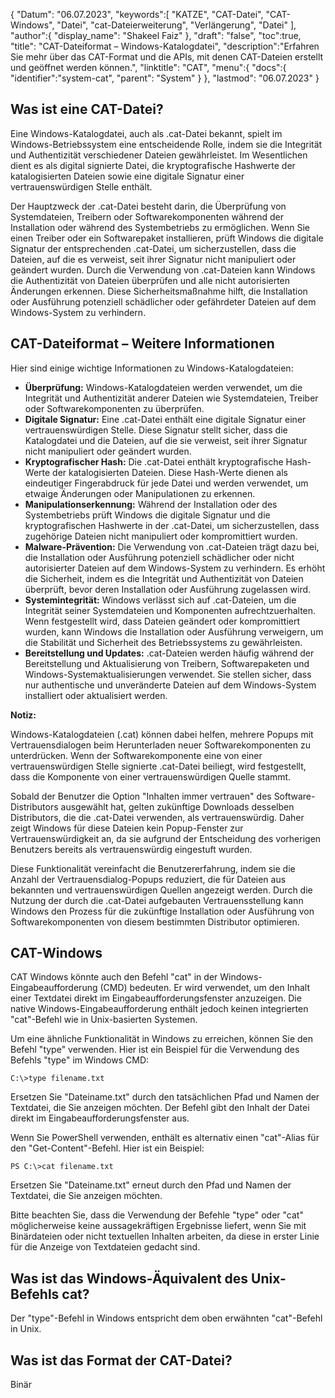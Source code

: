 {
"Datum": "06.07.2023",
   "keywords":[
"KATZE",
"CAT-Datei",
"CAT-Windows",
"Datei",
"cat-Dateierweiterung",
"Verlängerung",
"Datei"
],
   "author":{
"display_name": "Shakeel Faiz"
},
"draft": "false",
"toc":true,
"title": "CAT-Dateiformat – Windows-Katalogdatei",
   "description":"Erfahren Sie mehr über das CAT-Format und die APIs, mit denen CAT-Dateien erstellt und geöffnet werden können.",
"linktitle": "CAT",
   "menu":{
      "docs":{
         "identifier":"system-cat",
"parent": "System"
}
},
"lastmod": "06.07.2023"
}

## Was ist eine CAT-Datei?

Eine Windows-Katalogdatei, auch als .cat-Datei bekannt, spielt im Windows-Betriebssystem eine entscheidende Rolle, indem sie die Integrität und Authentizität verschiedener Dateien gewährleistet. Im Wesentlichen dient es als digital signierte Datei, die kryptografische Hashwerte der katalogisierten Dateien sowie eine digitale Signatur einer vertrauenswürdigen Stelle enthält.

Der Hauptzweck der .cat-Datei besteht darin, die Überprüfung von Systemdateien, Treibern oder Softwarekomponenten während der Installation oder während des Systembetriebs zu ermöglichen. Wenn Sie einen Treiber oder ein Softwarepaket installieren, prüft Windows die digitale Signatur der entsprechenden .cat-Datei, um sicherzustellen, dass die Dateien, auf die es verweist, seit ihrer Signatur nicht manipuliert oder geändert wurden. Durch die Verwendung von .cat-Dateien kann Windows die Authentizität von Dateien überprüfen und alle nicht autorisierten Änderungen erkennen. Diese Sicherheitsmaßnahme hilft, die Installation oder Ausführung potenziell schädlicher oder gefährdeter Dateien auf dem Windows-System zu verhindern.

## CAT-Dateiformat – Weitere Informationen

Hier sind einige wichtige Informationen zu Windows-Katalogdateien:

- **Überprüfung:** Windows-Katalogdateien werden verwendet, um die Integrität und Authentizität anderer Dateien wie Systemdateien, Treiber oder Softwarekomponenten zu überprüfen.
- **Digitale Signatur:** Eine .cat-Datei enthält eine digitale Signatur einer vertrauenswürdigen Stelle. Diese Signatur stellt sicher, dass die Katalogdatei und die Dateien, auf die sie verweist, seit ihrer Signatur nicht manipuliert oder geändert wurden.
- **Kryptografischer Hash:** Die .cat-Datei enthält kryptografische Hash-Werte der katalogisierten Dateien. Diese Hash-Werte dienen als eindeutiger Fingerabdruck für jede Datei und werden verwendet, um etwaige Änderungen oder Manipulationen zu erkennen.
- **Manipulationserkennung:** Während der Installation oder des Systembetriebs prüft Windows die digitale Signatur und die kryptografischen Hashwerte in der .cat-Datei, um sicherzustellen, dass zugehörige Dateien nicht manipuliert oder kompromittiert wurden.
- **Malware-Prävention:** Die Verwendung von .cat-Dateien trägt dazu bei, die Installation oder Ausführung potenziell schädlicher oder nicht autorisierter Dateien auf dem Windows-System zu verhindern. Es erhöht die Sicherheit, indem es die Integrität und Authentizität von Dateien überprüft, bevor deren Installation oder Ausführung zugelassen wird.
- **Systemintegrität:** Windows verlässt sich auf .cat-Dateien, um die Integrität seiner Systemdateien und Komponenten aufrechtzuerhalten. Wenn festgestellt wird, dass Dateien geändert oder kompromittiert wurden, kann Windows die Installation oder Ausführung verweigern, um die Stabilität und Sicherheit des Betriebssystems zu gewährleisten.
- **Bereitstellung und Updates:** .cat-Dateien werden häufig während der Bereitstellung und Aktualisierung von Treibern, Softwarepaketen und Windows-Systemaktualisierungen verwendet. Sie stellen sicher, dass nur authentische und unveränderte Dateien auf dem Windows-System installiert oder aktualisiert werden.

**Notiz:**

Windows-Katalogdateien (.cat) können dabei helfen, mehrere Popups mit Vertrauensdialogen beim Herunterladen neuer Softwarekomponenten zu unterdrücken. Wenn der Softwarekomponente eine von einer vertrauenswürdigen Stelle signierte .cat-Datei beiliegt, wird festgestellt, dass die Komponente von einer vertrauenswürdigen Quelle stammt.

Sobald der Benutzer die Option "Inhalten immer vertrauen" des Software-Distributors ausgewählt hat, gelten zukünftige Downloads desselben Distributors, die die .cat-Datei verwenden, als vertrauenswürdig. Daher zeigt Windows für diese Dateien kein Popup-Fenster zur Vertrauenswürdigkeit an, da sie aufgrund der Entscheidung des vorherigen Benutzers bereits als vertrauenswürdig eingestuft wurden.

Diese Funktionalität vereinfacht die Benutzererfahrung, indem sie die Anzahl der Vertrauensdialog-Popups reduziert, die für Dateien aus bekannten und vertrauenswürdigen Quellen angezeigt werden. Durch die Nutzung der durch die .cat-Datei aufgebauten Vertrauensstellung kann Windows den Prozess für die zukünftige Installation oder Ausführung von Softwarekomponenten von diesem bestimmten Distributor optimieren.

## CAT-Windows

CAT Windows könnte auch den Befehl "cat" in der Windows-Eingabeaufforderung (CMD) bedeuten. Er wird verwendet, um den Inhalt einer Textdatei direkt im Eingabeaufforderungsfenster anzuzeigen. Die native Windows-Eingabeaufforderung enthält jedoch keinen integrierten "cat"-Befehl wie in Unix-basierten Systemen.

Um eine ähnliche Funktionalität in Windows zu erreichen, können Sie den Befehl "type" verwenden. Hier ist ein Beispiel für die Verwendung des Befehls "type" im Windows CMD:

```
C:\>type filename.txt
```

Ersetzen Sie "Dateiname.txt" durch den tatsächlichen Pfad und Namen der Textdatei, die Sie anzeigen möchten. Der Befehl gibt den Inhalt der Datei direkt im Eingabeaufforderungsfenster aus.

Wenn Sie PowerShell verwenden, enthält es alternativ einen "cat"-Alias für den "Get-Content"-Befehl. Hier ist ein Beispiel:

```
PS C:\>cat filename.txt
```

Ersetzen Sie "Dateiname.txt" erneut durch den Pfad und Namen der Textdatei, die Sie anzeigen möchten.

Bitte beachten Sie, dass die Verwendung der Befehle "type" oder "cat" möglicherweise keine aussagekräftigen Ergebnisse liefert, wenn Sie mit Binärdateien oder nicht textuellen Inhalten arbeiten, da diese in erster Linie für die Anzeige von Textdateien gedacht sind.

## Was ist das Windows-Äquivalent des Unix-Befehls cat?

Der "type"-Befehl in Windows entspricht dem oben erwähnten "cat"-Befehl in Unix.

## Was ist das Format der CAT-Datei?

Binär


